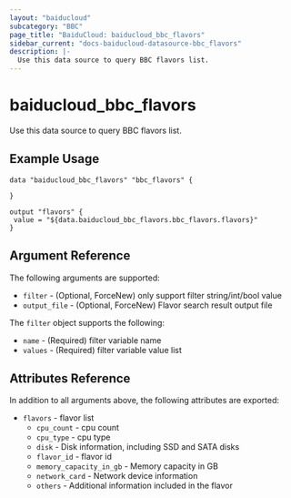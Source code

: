 ```yaml
---
layout: "baiducloud"
subcategory: "BBC"
page_title: "BaiduCloud: baiducloud_bbc_flavors"
sidebar_current: "docs-baiducloud-datasource-bbc_flavors"
description: |-
  Use this data source to query BBC flavors list.
---
```


# baiducloud_bbc_flavors

Use this data source to query BBC flavors list.

## Example Usage

```hcl
data "baiducloud_bbc_flavors" "bbc_flavors" {

}

output "flavors" {
 value = "${data.baiducloud_bbc_flavors.bbc_flavors.flavors}"
}

```

## Argument Reference

The following arguments are supported:

* `filter` - (Optional, ForceNew) only support filter string/int/bool value
* `output_file` - (Optional, ForceNew) Flavor search result output file

The `filter` object supports the following:

* `name` - (Required) filter variable name
* `values` - (Required) filter variable value list

## Attributes Reference

In addition to all arguments above, the following attributes are exported:

* `flavors` - flavor list
  * `cpu_count` - cpu count
  * `cpu_type` - cpu type
  * `disk` - Disk information, including SSD and SATA disks
  * `flavor_id` - flavor id
  * `memory_capacity_in_gb` - Memory capacity in GB
  * `network_card` - Network device information
  * `others` - Additional information included in the flavor


